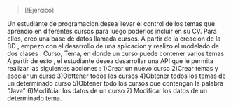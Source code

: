 >[!Ejercico]

Un estudiante de programacion desea llevar el control de los temas que aprendio en diferentes
cursos para luego poderlos incluir en su CV. Para ellos, creo una base de datos llamada
cursos. A partir de la creacion de la BD , empezo con el desarrollo de una 
aplicacion y realizo el modelado de dos clases : Curso, Tema, en donde un curso puede
contener varios temas 
A partir de esto , el estudiante desea desarrollar una API que le permita realizar las siguientes 
acciones :
1)Crear un nuevo curso
2)Crear temas y asociar un curso
3)Obttener todos los cursos
4)Obtener todos los temas de un determinado curso
5)Obtener todo los cursos que contengan la palabra "Java"
6)Modifciar los datos de un curso
7) Modificar los datos de un determinado tema.
